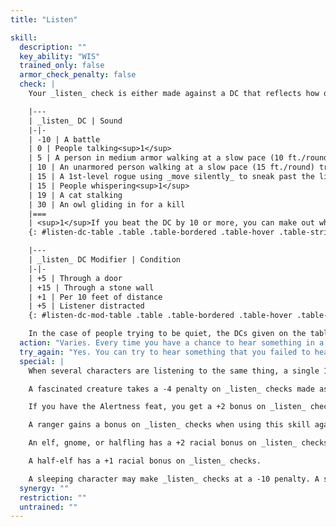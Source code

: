 ```yaml
---
title: "Listen"

skill:
  description: ""
  key_ability: "WIS"
  trained_only: false
  armor_check_penalty: false
  check: |
    Your _listen_ check is either made against a DC that reflects how quiet the noise is that you might hear, or it is opposed by your target's _move silently_ check.

    |---
    | _listen_ DC | Sound
    |-|-
    | -10 | A battle
    | 0 | People talking<sup>1</sup>
    | 5 | A person in medium armor walking at a slow pace (10 ft./round) trying not to make any noise.
    | 10 | An unarmored person walking at a slow pace (15 ft./round) trying not to make any noise
    | 15 | A 1st-level rogue using _move silently_ to sneak past the listener
    | 15 | People whispering<sup>1</sup>
    | 19 | A cat stalking
    | 30 | An owl gliding in for a kill
    |===
    | <sup>1</sup>If you beat the DC by 10 or more, you can make out what's being said, assuming that you understand the language. |<
    {: #listen-dc-table .table .table-bordered .table-hover .table-striped data-caption="Table: Listen DCs" }

    |---
    | _listen_ DC Modifier | Condition
    |-|-
    | +5 | Through a door
    | +15 | Through a stone wall
    | +1 | Per 10 feet of distance
    | +5 | Listener distracted
    {: #listen-dc-mod-table .table .table-bordered .table-hover .table-striped data-caption="Table: Listen DC Modifiers" }

    In the case of people trying to be quiet, the DCs given on the table could be replaced by _move silently_ checks, in which case the indicated DC would be their average check result.
  action: "Varies. Every time you have a chance to hear something in a reactive manner (such as when someone makes a noise or you move into a new area), you can make a _listen_ check without using an action. Trying to hear something you failed to hear previously is a move action."
  try_again: "Yes. You can try to hear something that you failed to hear previously with no penalty."
  special: |
    When several characters are listening to the same thing, a single 1d20 roll can be used for all the individuals' _listen_ checks.

    A fascinated creature takes a -4 penalty on _listen_ checks made as reactions.

    If you have the Alertness feat, you get a +2 bonus on _listen_ checks.

    A ranger gains a bonus on _listen_ checks when using this skill against a favored enemy.

    An elf, gnome, or halfling has a +2 racial bonus on _listen_ checks.

    A half-elf has a +1 racial bonus on _listen_ checks.

    A sleeping character may make _listen_ checks at a -10 penalty. A successful check awakens the sleeper.
  synergy: ""
  restriction: ""
  untrained: ""
---
```

